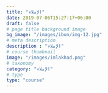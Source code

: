 ```yaml
---
title: "الإملاء"
date: 2019-07-06T15:27:17+06:00
draft: false
# page title background image
bg_image: "/images/ibun/img-12.jpg"
# meta description
description : "الإملاء"
# course thumbnail
image: "/images/imlakhad.png"
# taxonomy
category: "الإملاء"
# type
type: "course"
---
```



